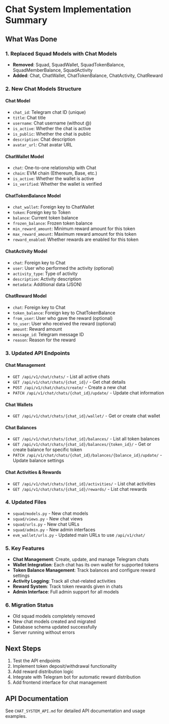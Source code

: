 # Chat System Implementation Summary

## What Was Done

### 1. Replaced Squad Models with Chat Models
- **Removed**: Squad, SquadWallet, SquadTokenBalance, SquadMemberBalance, SquadActivity
- **Added**: Chat, ChatWallet, ChatTokenBalance, ChatActivity, ChatReward

### 2. New Chat Models Structure

#### Chat Model
- `chat_id`: Telegram chat ID (unique)
- `title`: Chat title
- `username`: Chat username (without @)
- `is_active`: Whether the chat is active
- `is_public`: Whether the chat is public
- `description`: Chat description
- `avatar_url`: Chat avatar URL

#### ChatWallet Model
- `chat`: One-to-one relationship with Chat
- `chain`: EVM chain (Ethereum, Base, etc.)
- `is_active`: Whether the wallet is active
- `is_verified`: Whether the wallet is verified

#### ChatTokenBalance Model
- `chat_wallet`: Foreign key to ChatWallet
- `token`: Foreign key to Token
- `balance`: Current token balance
- `frozen_balance`: Frozen token balance
- `min_reward_amount`: Minimum reward amount for this token
- `max_reward_amount`: Maximum reward amount for this token
- `reward_enabled`: Whether rewards are enabled for this token

#### ChatActivity Model
- `chat`: Foreign key to Chat
- `user`: User who performed the activity (optional)
- `activity_type`: Type of activity
- `description`: Activity description
- `metadata`: Additional data (JSON)

#### ChatReward Model
- `chat`: Foreign key to Chat
- `token_balance`: Foreign key to ChatTokenBalance
- `from_user`: User who gave the reward (optional)
- `to_user`: User who received the reward (optional)
- `amount`: Reward amount
- `message_id`: Telegram message ID
- `reason`: Reason for the reward

### 3. Updated API Endpoints

#### Chat Management
- `GET /api/v1/chat/chats/` - List all active chats
- `GET /api/v1/chat/chats/{chat_id}/` - Get chat details
- `POST /api/v1/chat/chats/create/` - Create a new chat
- `PATCH /api/v1/chat/chats/{chat_id}/update/` - Update chat information

#### Chat Wallets
- `GET /api/v1/chat/chats/{chat_id}/wallet/` - Get or create chat wallet

#### Chat Balances
- `GET /api/v1/chat/chats/{chat_id}/balances/` - List all token balances
- `GET /api/v1/chat/chats/{chat_id}/balances/{token_id}/` - Get or create balance for specific token
- `PATCH /api/v1/chat/chats/{chat_id}/balances/{balance_id}/update/` - Update balance settings

#### Chat Activities & Rewards
- `GET /api/v1/chat/chats/{chat_id}/activities/` - List chat activities
- `GET /api/v1/chat/chats/{chat_id}/rewards/` - List chat rewards

### 4. Updated Files
- `squad/models.py` - New chat models
- `squad/views.py` - New chat views
- `squad/urls.py` - New chat URLs
- `squad/admin.py` - New admin interfaces
- `evm_wallet/urls.py` - Updated main URLs to use `/api/v1/chat/`

### 5. Key Features
- **Chat Management**: Create, update, and manage Telegram chats
- **Wallet Integration**: Each chat has its own wallet for supported tokens
- **Token Balance Management**: Track balances and configure reward settings
- **Activity Logging**: Track all chat-related activities
- **Reward System**: Track token rewards given in chats
- **Admin Interface**: Full admin support for all models

### 6. Migration Status
- Old squad models completely removed
- New chat models created and migrated
- Database schema updated successfully
- Server running without errors

## Next Steps
1. Test the API endpoints
2. Implement token deposit/withdrawal functionality
3. Add reward distribution logic
4. Integrate with Telegram bot for automatic reward distribution
5. Add frontend interface for chat management

## API Documentation
See `CHAT_SYSTEM_API.md` for detailed API documentation and usage examples.
